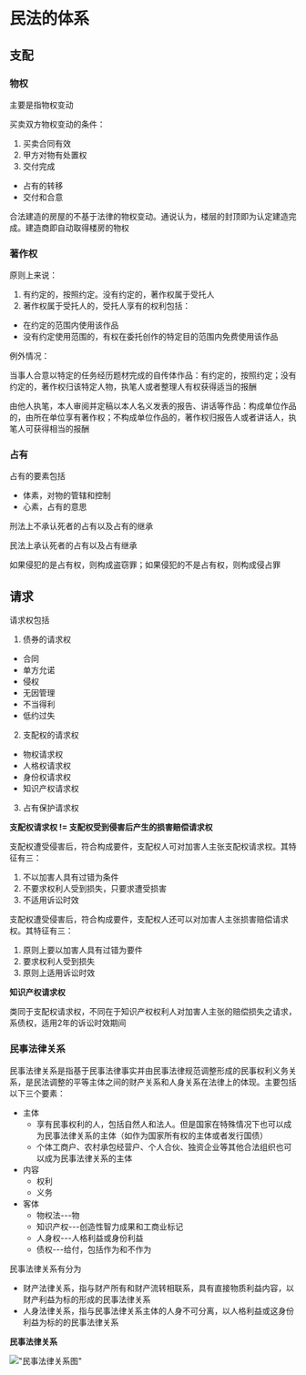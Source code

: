 # 民法的体系

## 支配

### 物权

主要是指物权变动

买卖双方物权变动的条件：

1. 买卖合同有效
2. 甲方对物有处置权
3. 交付完成
  + 占有的转移
  + 交付和合意

合法建造的房屋的不基于法律的物权变动。通说认为，楼层的封顶即为认定建造完成。建造商即自动取得楼房的物权

### 著作权

原则上来说：

1. 有约定的，按照约定。没有约定的，著作权属于受托人
2. 著作权属于受托人的，受托人享有的权利包括：

  + 在约定的范围内使用该作品
  + 没有约定使用范围的，有权在委托创作的特定目的范围内免费使用该作品

例外情况：

当事人合意以特定的任务经历题材完成的自传体作品：有约定的，按照约定；没有约定的，著作权归该特定人物，执笔人或者整理人有权获得适当的报酬

由他人执笔，本人审阅并定稿以本人名义发表的报告、讲话等作品：构成单位作品的，由所在单位享有著作权；不构成单位作品的，著作权归报告人或者讲话人，执笔人可获得相当的报酬

### 占有

占有的要素包括

* 体素，对物的管辖和控制
* 心素，占有的意思

刑法上不承认死者的占有以及占有的继承

民法上承认死者的占有以及占有继承

如果侵犯的是占有权，则构成盗窃罪；如果侵犯的不是占有权，则构成侵占罪

## 请求

请求权包括

1. 债券的请求权
  - 合同
  - 单方允诺
  - 侵权
  - 无因管理
  - 不当得利
  - 低约过失
2. 支配权的请求权
  - 物权请求权
  - 人格权请求权
  - 身份权请求权
  - 知识产权请求权
3. 占有保护请求权

**支配权请求权 != 支配权受到侵害后产生的损害赔偿请求权**

支配权遭受侵害后，符合构成要件，支配权人可对加害人主张支配权请求权。其特征有三：

1. 不以加害人具有过错为条件
2. 不要求权利人受到损失，只要求遭受损害
3. 不适用诉讼时效

支配权遭受侵害后，符合构成要件，支配权人还可以对加害人主张损害赔偿请求权。其特征有三：

1. 原则上要以加害人具有过错为要件
2. 要求权利人受到损失
3. 原则上适用诉讼时效

**知识产权请求权**

类同于支配权请求权，不同在于知识产权权利人对加害人主张的赔偿损失之请求，系债权，适用2年的诉讼时效期间

### 民事法律关系

民事法律关系是指基于民事法律事实并由民事法律规范调整形成的民事权利义务关系，是民法调整的平等主体之间的财产关系和人身关系在法律上的体现。主要包括以下三个要素：

* 主体
    + 享有民事权利的人，包括自然人和法人。但是国家在特殊情况下也可以成为民事法律关系的主体（如作为国家所有权的主体或者发行国债）
    + 个体工商户、农村承包经营户、个人合伙、独资企业等其他合法组织也可以成为民事法律关系的主体
* 内容
    + 权利
    + 义务
* 客体
    + 物权法---物
    + 知识产权---创造性智力成果和工商业标记
    + 人身权---人格利益或身份利益
    + 债权---给付，包括作为和不作为

民事法律关系有分为

* 财产法律关系，指与财产所有和财产流转相联系，具有直接物质利益内容，以财产利益为标的形成的民事法律关系
* 人身法律关系，指与民事法律关系主体的人身不可分离，以人格利益或这身份利益为标的的民事法律关系

**民事法律关系**

!["民事法律关系图"](http://i3.tietuku.com/2493697194f170af.png "民事法律关系")
